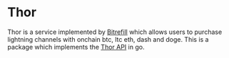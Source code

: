 # Thor

Thor is a service implemented by [Bitrefill](https://www.bitrefill.com) which allows users to purchase lightning channels with onchain btc, ltc eth, dash and doge. This is a package which implements the [Thor API](https://github.com/bitrefill/thor-api-doc) in go.
